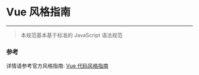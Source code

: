 # Vue 风格指南
---

> 本规范基本基于标准的 JavaScript 语法规范

### 参考

详情请参考官方风格指南: [Vue 代码风格指南](https://cn.vuejs.org/v2/style-guide/)


